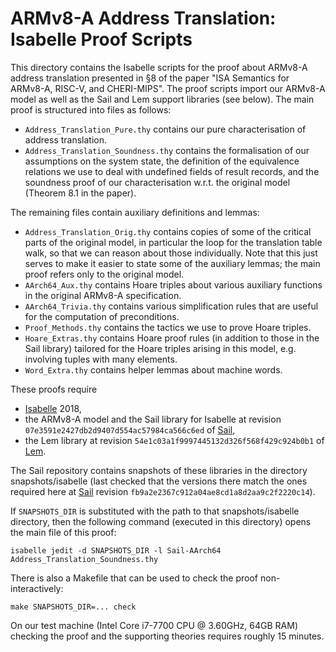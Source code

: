 # ARMv8-A Address Translation: Isabelle Proof Scripts

This directory contains the Isabelle scripts for the proof about ARMv8-A
address translation presented in §8 of the paper "ISA Semantics for ARMv8-A,
RISC-V, and CHERI-MIPS".  The proof scripts import our ARMv8-A model as well as
the Sail and Lem support libraries (see below).  The main proof is structured
into files as follows:

- `Address_Translation_Pure.thy` contains our pure characterisation of address
  translation.
- `Address_Translation_Soundness.thy` contains the formalisation of our
  assumptions on the system state, the definition of the equivalence relations
  we use to deal with undefined fields of result records, and the soundness proof
  of our characterisation w.r.t. the original model (Theorem 8.1 in the paper).

The remaining files contain auxiliary definitions and lemmas:

- `Address_Translation_Orig.thy` contains copies of some of the critical parts
  of the original model, in particular the loop for the translation table walk,
  so that we can reason about those individually.  Note that this just serves
  to make it easier to state some of the auxiliary lemmas; the main proof refers
  only to the original model.
- `AArch64_Aux.thy` contains Hoare triples about various auxiliary functions in
  the original ARMv8-A specification.
- `AArch64_Trivia.thy` contains various simplification rules that are useful
  for the computation of preconditions.
- `Proof_Methods.thy` contains the tactics we use to prove Hoare triples.
- `Hoare_Extras.thy` contains Hoare proof rules (in addition to those in the
  Sail library) tailored for the Hoare triples arising in this model, e.g.
  involving tuples with many elements.
- `Word_Extra.thy` contains helper lemmas about machine words.

These proofs require

- [Isabelle](https://isabelle.in.tum.de/) 2018,
- the ARMv8-A model and the Sail library for Isabelle at revision
  `07e3591e2427db2d9407d554ac57984ca566c6ed` of
  [Sail](https://github.com/rems-project/sail),
- the Lem library at revision
  `54e1c03a1f9997445132d326f568f429c924b0b1` of
  [Lem](https://github.com/rems-project/lem).

The Sail repository contains snapshots of these libraries in the directory
snapshots/isabelle (last checked that the versions there match the ones
required here at [Sail](https://github.com/rems-project/sail) revision
`fb9a2e2367c912a04ae8cd1a8d2aa9c2f2220c14`).

If `SNAPSHOTS_DIR` is substituted with the path to that snapshots/isabelle
directory, then the following command (executed in this directory) opens the
main file of this proof:

```
isabelle jedit -d SNAPSHOTS_DIR -l Sail-AArch64 Address_Translation_Soundness.thy
```

There is also a Makefile that can be used to check the proof non-interactively:

```
make SNAPSHOTS_DIR=... check
```

On our test machine (Intel Core i7-7700 CPU @ 3.60GHz, 64GB RAM) checking the
proof and the supporting theories requires roughly 15 minutes.
